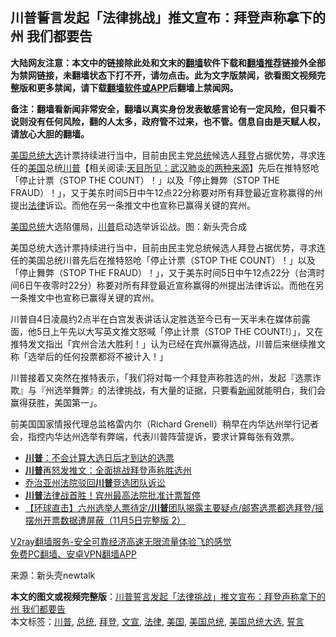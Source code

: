  <h2>川普誓言发起「法律挑战」推文宣布：拜登声称拿下的州 我们都要告</h2> <p class="notice"><b>大陆网友注意：本文中的链接除此处和文末的<a href="https://github.com/bannedbook/fanqiang" >翻墙</a>软件下载和<a href="https://github.com/killgcd/justmysocks/blob/master/README.md">翻墙推荐</a>链接外全部为禁网链接，未翻墙状态下打不开，请勿点击。此为文字版禁闻，欲看图文视频完整版和更多禁闻，请下载<a href="https://github.com/bannedbook/fanqiang">翻墙软件或APP</a>后翻墙上禁闻网。</p><p>备注：翻墙看新闻非常安全，翻墙以真实身份发表敏感言论有一定风险，但只看不说则没有任何风险，翻的人太多，政府管不过来，也不管。信息自由是天赋人权，请放心大胆的翻墙。</b></p>  <div class="entry"> <p id="summary"><a href="https://www.bannedbook.org/bnews/tag/%e7%be%8e%e5%9b%bd%e6%80%bb%e7%bb%9f%e5%a4%a7%e9%80%89/" class="st_tag internal_tag" rel="tag" title="标签 美国总统大选 下的日志">美国总统大选</a>计票持续进行当中，目前由民主党<a href="https://www.bannedbook.org/bnews/tag/%e6%80%bb%e7%bb%9f/" class="st_tag internal_tag" rel="tag" title="标签 总统 下的日志">总统</a>候选人<a href="https://www.bannedbook.org/bnews/tag/%e6%8b%9c%e7%99%bb/" class="st_tag internal_tag" rel="tag" title="标签 拜登 下的日志">拜登</a>占据优势，寻求连任的<a href="https://www.bannedbook.org/bnews/tag/%e7%be%8e%e5%9b%bd/" class="st_tag internal_tag" rel="tag" title="标签 美国 下的日志">美国</a>总统<span class='wp_keywordlink'><a href="https://www.bannedbook.org/bnews/comments/20200816/1381118.html" title="天目所见：川普将再赢总统大选 共和党掌参众两院" target="_blank">川普</a></span>【相关阅读:<a href='https://www.bannedbook.org/bnews/comments/20200816/1381123.html' target='_blank'>天目所见：武汉肺炎的两种来源</a>】先后在推特怒呛「停止计票（STOP THE COUNT）！」以及「停止舞弊（STOP THE FRAUD）！」，又于美东时间5日中午12点22分称要对所有拜登最近宣称赢得的州提出<a href="https://www.bannedbook.org/bnews/tag/%e6%b3%95%e5%be%8b/" class="st_tag internal_tag" rel="tag" title="标签 法律 下的日志">法律</a>诉讼。而他在另一条推文中也宣称已赢得关键的宾州。</p> <p id="conimg"></p>  <p><a href="https://www.bannedbook.org/bnews/tag/%e7%be%8e%e5%9b%bd%e6%80%bb%e7%bb%9f/" class="st_tag internal_tag" rel="tag" title="标签 美国总统 下的日志">美国总统</a>大选陷僵局，<a href="https://www.bannedbook.org/bnews/tag/%e5%b7%9d%e6%99%ae/" class="st_tag internal_tag" rel="tag" title="标签 川普 下的日志">川普</a>启动选举诉讼战。图：新头壳合成</p> <p>美国总统大选计票持续进行当中，目前由民主党总统候选人拜登占据优势，寻求连任的美国总统川普先后在推特怒呛「停止计票（STOP THE COUNT）！」以及「停止舞弊（STOP THE FRAUD）！」，又于美东时间5日中午12点22分（台湾时间6日午夜零时22分）称要对所有拜登最近宣称赢得的州提出法律诉讼。而他在另一条推文中也宣称已赢得关键的宾州。</p>  <p>川普自4日凌晨约2点半在白宫发表讲话认定胜选至今已有一天半未在媒体前露面，他5日上午先以大写英文推文怒喊「停止计票（STOP THE COUNT!）」，又在推特发文指出「宾州合法大胜利！」认为已经在宾州赢得选战，川普后来继续推文称「选举后的任何投票都将不被计入！」</p> <p>川普接着又突然在推特表示，「我们将对每一个拜登声称胜选的州，发起『选票诈欺』与『州选举舞弊』的法律挑战，有大量的证据，只要看<span class='wp_keywordlink_affiliate'><a href="https://www.bannedbook.org/" title="新闻">新闻</a></span>就能明白，我们会赢得获胜，美国第一」。</p>  <p>前美国国家情报代理总监格雷内尔（Richard Grenell）稍早在内华达州举行记者会，指控内华达州选举有弊端，代表川普阵营提诉，要求计算每张有效票。</p> <ul class='op-related-articles' title='相关阅读'> <li><a href='https://www.bannedbook.org/bnews/cnnews/20201106/1426558.html' target='_blank'><b>川普</b>：不会计算大选日后才到达的选票</a></li> <li><a href='https://www.bannedbook.org/bnews/cnnews/20201106/1426555.html' target='_blank'><b>川普</b>再怒发推文：全面挑战拜登声称胜选州</a></li> <li><a href='https://www.bannedbook.org/bnews/cnnews/20201106/1426544.html' target='_blank'>乔治亚州法院驳回<b>川普</b>竞选团队诉讼</a></li> <li><a href='https://www.bannedbook.org/bnews/cnnews/20201106/1426542.html' target='_blank'><b>川普</b>法律战首胜！宾州最高法院批准计票暂停</a></li> <li><a href='https://www.bannedbook.org/bnews/bannedvideo/20201106/1426526.html' target='_blank'>【环球直击】六州选举人票待定/<b>川普</b>团队揭露主要疑点/邮寄选票都选拜登/摇摆州开票数据遭屏蔽（11月5日完整版 2）</a></li> </ul> <p class="texttj"> <a href="https://www.bannedbook.org/forum23/topic22702.html" target="_blank">V2ray翻墙服务-安全可靠经济高速无限流量体验飞的感觉</a><br/> <a href="https://github.com/bannedbook/fanqiang/wiki/%E7%A6%81%E9%97%BB%E7%BD%91%E5%AE%89%E5%8D%93%E7%BF%BB%E5%A2%99%E6%96%B0%E9%97%BBAPP" target="_blank">免费PC翻墙、安卓VPN翻墙APP</a></p><p> 来源：新头壳newtalk </p><a name='sharetosocial'></a>       <div><b>本文的图文或视频完整版</b>：<a href='https://www.bannedbook.org/bnews/topimagenews/20201106/1426575.html'>川普誓言发起「法律挑战」推文宣布：拜登声称拿下的州 我们都要告</a></div>  </div><!--END ENTRY--> <div class="postfooter"> <div>本文标签：<a href="https://www.bannedbook.org/bnews/tag/%e5%b7%9d%e6%99%ae/" rel="tag">川普</a>, <a href="https://www.bannedbook.org/bnews/tag/%e6%80%bb%e7%bb%9f/" rel="tag">总统</a>, <a href="https://www.bannedbook.org/bnews/tag/%e6%8b%9c%e7%99%bb/" rel="tag">拜登</a>, <a href="https://www.bannedbook.org/bnews/tag/%E6%96%87%E5%AE%A3/" rel="tag">文宣</a>, <a href="https://www.bannedbook.org/bnews/tag/%e6%b3%95%e5%be%8b/" rel="tag">法律</a>, <a href="https://www.bannedbook.org/bnews/tag/%e7%be%8e%e5%9b%bd/" rel="tag">美国</a>, <a href="https://www.bannedbook.org/bnews/tag/%e7%be%8e%e5%9b%bd%e6%80%bb%e7%bb%9f/" rel="tag">美国总统</a>, <a href="https://www.bannedbook.org/bnews/tag/%e7%be%8e%e5%9b%bd%e6%80%bb%e7%bb%9f%e5%a4%a7%e9%80%89/" rel="tag">美国总统大选</a>, <a href="https://www.bannedbook.org/bnews/tag/%E8%AA%93%E8%A8%80/" rel="tag">誓言</a></div>  </div><!--END POSTFOOTER--> 